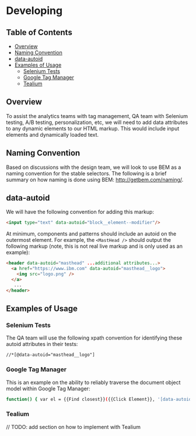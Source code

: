 # Developing

<!-- prettier-ignore-start -->
<!-- START doctoc generated TOC please keep comment here to allow auto update -->
<!-- DON'T EDIT THIS SECTION, INSTEAD RE-RUN doctoc TO UPDATE -->
## Table of Contents

- [Overview](#overview)
- [Naming Convention](#naming-convention)
- [data-autoid](#data-autoid)
- [Examples of Usage](#examples-of-usage)
  - [Selenium Tests](#selenium-tests)
  - [Google Tag Manager](#google-tag-manager)
  - [Tealium](#tealium)

<!-- END doctoc generated TOC please keep comment here to allow auto update -->
<!-- prettier-ignore-end -->

## Overview

To assist the analytics teams with tag management, QA team with Selenium testing, 
A/B testing, personalization, etc, we will need to add data attributes to any 
dynamic elements to our HTML markup. This would include input elements and 
dynamically loaded text. 

## Naming Convention
Based on discussions with the design team, we will look to use BEM as a naming 
convention for the stable selectors. The following is a brief summary on how 
naming is done using BEM: http://getbem.com/naming/.

## data-autoid
We will have the following convention for adding this markup:

```html
<input type="text" data-autoid="block__element--modifier"/>
```

At minimum, components and patterns should include an autoid on the outermost 
element. For example, the `<MastHead />` should output the following markup 
(note, this is not real live markup and is only used as an example):

```html
<header data-autoid="masthead" ...additional attributes...>
  <a href="https://www.ibm.com" data-autoid="masthead__logo">
    <img src="logo.png" />
  </a>
   ...
</header>
```

## Examples of Usage

### Selenium Tests

The QA team will use the following xpath convention for identifying these 
autoid attributes in their tests:

```xpath
//*[@data-autoid="masthead__logo"]
```

### Google Tag Manager
This is an example on the ability to reliably traverse the document object model
within Google Tag Manager:

```bash
function() { var el = {{Find closest}}({{Click Element}}, '[data-autoid^="masthead__logo"]'); return typeof el !== 'undefined' ? el.href : undefined; }
```

### Tealium
// TODO: add section on how to implement with Tealium
